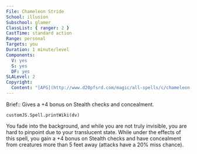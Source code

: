 ```yaml
---
File: Chameleon Stride
School: illusion
Subschool: glamer
ClassList: { ranger: 2 }
CastTime: standard action
Range: personal
Targets: you
Duration: 1 minute/level
Components:
  V: yes
  S: yes
  DF: yes
SLALevel: 2
Copyright:
  Content: "[APG](http://www.d20pfsrd.com/magic/all-spells/c/chameleon-stride)"
---
```

Brief:: Gives a +4 bonus on Stealth checks and concealment.

```dataviewjs
customJS.Spell.printWiki(dv)
```

You fade into the background, and while you are not truly invisible, you are hard to pinpoint due to your translucent state.  While under the effects of this spell, you gain a +4 bonus on Stealth checks and have concealment from creatures more than 5 feet away (attacks have a 20% miss chance).
